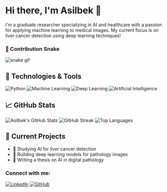 # Hi there, I'm Asilbek 👋
I'm a graduate researcher specializing in AI and healthcare with a passion for applying machine learning to medical images. My current focus is on liver cancer detection using deep learning techniques!


### 🐍 Contribution Snake

![snake gif](https://github.com/asil07/asil07/blob/github-contribution-grid-snake.svg)


## 🔧 Technologies & Tools
![Python](https://img.shields.io/badge/Python-3776AB?style=for-the-badge&logo=python&logoColor=white)
![Machine Learning](https://img.shields.io/badge/Machine%20Learning-brightgreen?style=for-the-badge&logo=TensorFlow&logoColor=white)
![Deep Learning](https://img.shields.io/badge/Deep%20Learning-%23FF6F00.svg?&style=for-the-badge&logo=deep-learning&logoColor=white)
![Artificial Intelligence](https://img.shields.io/badge/Artificial%20Intelligence-%234B0082.svg?&style=for-the-badge&logo=artificial-intelligence&logoColor=white)




## 📈 GitHub Stats
![Asilbek's GitHub Stats](https://github-readme-stats.vercel.app/api?username=asil07&show_icons=true&theme=radical)
![GitHub Streak](https://github-readme-streak-stats.herokuapp.com/?user=asil07&theme=radical)
![Top Languages](https://github-readme-stats.vercel.app/api/top-langs/?username=asil07&layout=compact&theme=radical)


## 🚀 Current Projects
- 🔬 Studying AI for liver cancer detection
- 🤖 Building deep learning models for pathology images
- 📖 Writing a thesis on AI in digital pathology

### Connect with me:
[![LinkedIn](https://img.shields.io/badge/LinkedIn-blue?style=flat-square&logo=linkedin&logoColor=white)](https://www.linkedin.com/in/asilbek-yuldashev-4b4783165/)
[![GitHub](https://img.shields.io/badge/GitHub-black?style=flat-square&logo=github&logoColor=white)](https://github.com/asil07)


<!--
**asil07/asil07** is a ✨ _special_ ✨ repository because its `README.md` (this file) appears on your GitHub profile.

Here are some ideas to get you started:

- 🔭 I’m currently working on ...
- 🌱 I’m currently learning ...
- 👯 I’m looking to collaborate on ...
- 🤔 I’m looking for help with ...
- 💬 Ask me about ...
- 📫 How to reach me: ...
- 😄 Pronouns: ...
- ⚡ Fun fact: ...
-->
